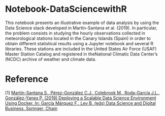# Notebook-DataSciencewithR

This notebook presents an illustrative example of data analysis by using the Data
Science stack developed in Martín-Santana et al. (2019). In particular, the problem consists in studying
the hourly observations collected in meteorological stations located in the Canary
Islands (Spain) in order to obtain different statistical results using a Jupyter notebook
and several R libraries. These stations are included in the United States Air Force
(USAF) Master Station Catalog and registered in theNational Climatic Data Center’s
(NCDC) archive of weather and climate data.

# Reference

[1] <a href="https://link.springer.com/book/10.1007%2F978-3-319-95651-0#about">Martín-Santana S., Pérez-González C.J., Colebrook M., Roda-García J.L., González-Yanes P. (2019) Deploying a Scalable Data Science Environment Using Docker. In: García Márquez F., Lev B. (eds) Data Science and Digital Business. Springer, Cham</a>